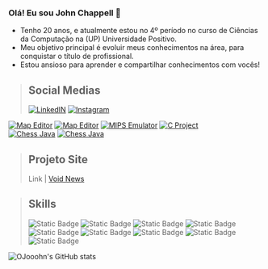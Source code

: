 ### Olá! Eu sou John Chappell 👋
- Tenho 20 anos, e atualmente estou no 4º período no curso de Ciências da Computação na (UP) Universidade Positivo.
- Meu objetivo principal é evoluir meus conhecimentos na área, para conquistar o título de profissional.
- Estou ansioso para aprender e compartilhar conhecimentos com vocês!

> ## Social Medias
> [![LinkedIN](https://img.shields.io/badge/LinkedIn-0077B5?style=for-the-badge&logo=linkedin&logoColor=white)](https://www.linkedin.com/feed/?trk=homepage-basic_sign-in-submit) [![Instagram](https://img.shields.io/badge/Instagram-E4405F?style=for-the-badge&logo=instagram&logoColor=white)](https://www.instagram.com/ojooohn/)

[![Map Editor](https://github-readme-stats.vercel.app/api/pin/?username=OJooohn&repo=Projeto-Site&border_radius=20&theme=dark )](https://github.com/OJooohn/Projeto-Site) [![Map Editor](https://github-readme-stats.vercel.app/api/pin/?username=OJooohn&repo=Map-Editor&border_radius=20&theme=dark )](https://github.com/OJooohn/Map-Editor)
[![MIPS Emulator](https://github-readme-stats.vercel.app/api/pin/?username=OJooohn&repo=Projeto-Simulador-Processador-MIPS&border_radius=20&theme=dark )](https://github.com/OJooohn/Projeto-Simulador-Processador-MIPS) [![C Project](https://github-readme-stats.vercel.app/api/pin/?username=OJooohn&repo=Projeto-Linguagem-C&border_radius=20&theme=dark )](https://github.com/OJooohn/Projeto-Linguagem-C)  
[![Chess Java](https://github-readme-stats.vercel.app/api/pin/?username=OJooohn&repo=Chess-Java&border_radius=20&theme=dark )](https://github.com/OJooohn/Chess-Java) [![Chess Java](https://github-readme-stats.vercel.app/api/pin/?username=OJooohn&repo=Web-Application-Python&border_radius=20&theme=dark )](https://github.com/OJooohn/Web-Application-Python)

> ## Projeto Site
> Link | [Void News](https://ojooohn.github.io/Projeto-Site/)

> ## Skills
> ![Static Badge](https://img.shields.io/badge/-HTML-ed390c?style=for-the-badge&logo=html5&logoColor=white&logoSize=auto)
> ![Static Badge](https://img.shields.io/badge/-CSS-506cfa?style=for-the-badge&logo=css3&logoColor=white&logoSize=auto)
> ![Static Badge](https://img.shields.io/badge/-JavaScript-e3cc05?style=for-the-badge&logo=javascript&logoColor=black&logoSize=auto)
> ![Static Badge](https://img.shields.io/badge/-C%20Language-045f7d?style=for-the-badge&logo=C&logoColor=white&logoSize=auto)
> ![Static Badge](https://img.shields.io/badge/Java-ED8B00?style=for-the-badge&logo=openjdk&logoColor=white)
> ![Static Badge](https://img.shields.io/badge/MySQL-00000F?style=for-the-badge&logo=mysql&logoColor=white)
> ![Static Badge](https://img.shields.io/badge/-Python-234b6c?style=for-the-badge&logo=python&logoColor=white&logoSize=auto)
> ![Static Badge](https://img.shields.io/badge/-C%23-46105c?style=for-the-badge&logo=dotnet&logoColor=white&logoSize=auto)
> ![Static Badge](https://img.shields.io/badge/-react-58c4dc?style=for-the-badge&logo=react&logoColor=white&logoSize=auto)




![OJooohn's GitHub stats](https://github-readme-stats.vercel.app/api?username=OJooohn&show_icons=true&border_radius=20&custom_title=STATUS&theme=dark )
